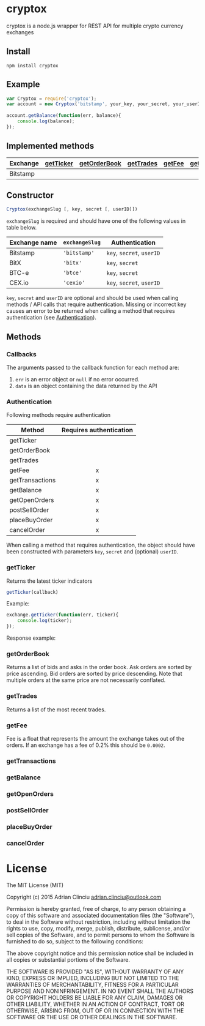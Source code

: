 cryptox
=======

cryptox is a node.js wrapper for REST API for multiple crypto currency exchanges

## Install ##

    npm install cryptox

## Example ##

```js
var Cryptox = require('cryptox');
var account = new Cryptox('bitstamp', your_key, your_secret, your_userId);
	
account.getBalance(function(err, balance){
	console.log(balance);
});
```

## Implemented methods ##

|Exchange   |[getTicker](#getTicker)|[getOrderBook](#getOrderBook)|[getTrades](#getTrades)|[getFee](#getFee)|[getTransactions](#getTransactions)|[getBalance](#getBalance)|[getOpenOrders](#getOpenOrders)|[postSellOrder](#postSellOrder)|[postBuyOrder](#postBuyOrder)|[cancelOrder](#cancelOrder)|
|---		|    :-:                |    :-:                      |    :-:                |   :-:           |    :-:                            |    :-:                  |    :-:                        |    :-:                        |    :-:                      |    :-:                    |
|Bitstamp	|                       |                             |                       |                 |                                   |                         |                               |                               |                             |                           |



## Constructor

```js
Cryptox(exchangeSlug [, key, secret [, userID]])
```

`exchangeSlug` is required and should have one of the following values in table below.

|Exchange name  | `exchangeSlug` | Authentication            |
| ---	        |    ---         |    ---                    |         
| Bitstamp      | `'bitstamp'`     | `key`, `secret`, `userID` |
| BitX          | `'bitx'`         | `key`, `secret`           |
| BTC-e         | `'btce'`         | `key`, `secret`           |
| CEX.io        | `'cexio'`        | `key`, `secret`, `userID` |


`key`, `secret` and `userID` are optional and should be used when calling methods / API calls that require authentication. Missing or incorrect key causes an error to be returned when calling a method that requires authentication (see [Authentication](#authentication)).   

## Methods

### Callbacks

The arguments passed to the callback function for each method are:

1. `err` is an error object or `null` if no error occurred.
2. `data` is an object containing the data returned by the API


### Authentication

Following methods require authentication

|Method         | Requires authentication   |
| ---	        |    :-:                    |
|getTicker      |                           |
|getOrderBook   |                           |    
|getTrades      |                           |
|getFee         |     x                     |
|getTransactions|     x                     |
|getBalance     |     x                     |
|getOpenOrders  |     x                     |
|postSellOrder  |     x                     |
|placeBuyOrder  |     x                     |
|cancelOrder    |     x                     |

When calling a method that requires authentication, the object should have been constructed with parameters `key`, `secret` and (optional) `userID`.

### getTicker

Returns the latest ticker indicators

```js
getTicker(callback)
```


Example:
```js
exchange.getTicker(function(err, ticker){
	console.log(ticker);
});
```
Response example:



### getOrderBook

Returns a list of bids and asks in the order book. Ask orders are sorted by price ascending. Bid orders are sorted by price descending. Note that multiple orders at the same price are not necessarily conflated.

### getTrades

Returns a list of the most recent trades.

### getFee

Fee is a float that represents the amount the exchange takes out of the orders. If an exchange has a fee of 0.2% this should be `0.0002`.

### getTransactions
 
### getBalance

### getOpenOrders

### postSellOrder

### placeBuyOrder

### cancelOrder


# License #

The MIT License (MIT)

Copyright (c) 2015 Adrian Clinciu adrian.clinciu@outlook.com

Permission is hereby granted, free of charge, to any person obtaining a copy of this software and associated documentation files (the "Software"), to deal in the Software without restriction, including without limitation the rights to use, copy, modify, merge, publish, distribute, sublicense, and/or sell copies of the Software, and to permit persons to whom the Software is furnished to do so, subject to the following conditions:

The above copyright notice and this permission notice shall be included in all copies or substantial portions of the Software.

THE SOFTWARE IS PROVIDED "AS IS", WITHOUT WARRANTY OF ANY KIND, EXPRESS OR IMPLIED, INCLUDING BUT NOT LIMITED TO THE WARRANTIES OF MERCHANTABILITY, FITNESS FOR A PARTICULAR PURPOSE AND NONINFRINGEMENT. IN NO EVENT SHALL THE AUTHORS OR COPYRIGHT HOLDERS BE LIABLE FOR ANY CLAIM, DAMAGES OR OTHER LIABILITY, WHETHER IN AN ACTION OF CONTRACT, TORT OR OTHERWISE, ARISING FROM, OUT OF OR IN CONNECTION WITH THE SOFTWARE OR THE USE OR OTHER DEALINGS IN THE SOFTWARE.
